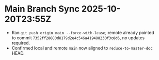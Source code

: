 # Main Branch Sync 2025-10-20T23:55Z

- Ran `git push origin main --force-with-lease`; remote already pointed to commit `7352ff28880d8179d2e4c546a419488230f3c8d6`, no updates required.
- Confirmed local and remote `main` now aligned to `reduce-to-master-doc` HEAD.
